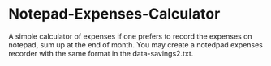 # Notepad-Expenses-Calculator
A simple calculator of expenses if one prefers to record the expenses on notepad, sum up at the end of month.
You may create a notedpad expenses recorder with the same format in the data-savings2.txt.
